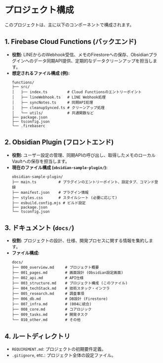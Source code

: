 # プロジェクト構成

このプロジェクトは、主に以下のコンポーネントで構成されます。

## 1. Firebase Cloud Functions (バックエンド)

- **役割:** LINEからのWebhook受信、メモのFirestoreへの保存、Obsidianプラグインへのデータ同期API提供、定期的なデータクリーンアップを担当します。
- **想定されるファイル構成 (例):**
  ```
  functions/
  ├── src/
  │   ├── index.ts         # Cloud Functionsのエントリーポイント
  │   ├── lineWebhook.ts   # LINE Webhook処理
  │   ├── syncNotes.ts     # 同期API処理
  │   ├── cleanupSynced.ts # クリーンアップ処理
  │   └── utils/           # 共通関数など
  ├── package.json
  ├── tsconfig.json
  └── .firebaserc
  ```

## 2. Obsidian Plugin (フロントエンド)

- **役割:** ユーザー設定の管理、同期APIの呼び出し、取得したメモのローカルVaultへの保存を担当します。
- **現在のファイル構成 (`obsidian-sample-plugin/`):**
  ```
  obsidian-sample-plugin/
  ├── main.ts          # プラグインのエントリーポイント、設定タブ、コマンド登録
  ├── manifest.json    # プラグイン情報
  ├── styles.css       # スタイルシート (必要に応じて)
  ├── esbuild.config.mjs # ビルド設定
  ├── package.json
  └── tsconfig.json
  ```

## 3. ドキュメント (`docs/`)

- **役割:** プロジェクトの設計、仕様、開発プロセスに関する情報を集約します。
- **ファイル構成:**
  ```
  docs/
  ├── 000_overview.md     # プロジェクト概要
  ├── 001_pages.md        # 画面設計 (Obsidian設定画面)
  ├── 002_api.md          # API仕様
  ├── 003_structure.md    # プロジェクト構成 (このファイル)
  ├── 004_techStack.md    # 技術スタック・インフラ
  ├── 005_research.md     # 調査事項
  ├── 006_db.md           # DB設計 (Firestore)
  ├── 007_infra.md        # (004に統合)
  ├── 008_core.md         # コアロジック
  ├── 009_tasks.md        # 開発タスク
  └── 010_other.md        # その他
  ```

## 4. ルートディレクトリ

- `REQUIREMENT.md`: プロジェクトの初期要件定義。
- `.gitignore`, etc.: プロジェクト全体の設定ファイル。
